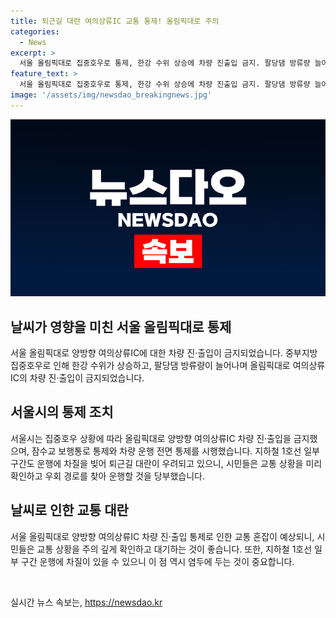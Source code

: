 ```yaml
---
title: 퇴근길 대란 여의상류IC 교통 통제! 올림픽대로 주의
categories:
  - News
excerpt: >
  서울 올림픽대로 집중호우로 통제, 한강 수위 상승에 차량 진출입 금지. 팔당댐 방류량 늘어나며 차량 운행 전면 통제, 지하철 1호선 운행에 차질로 퇴근길 대란 우려.
feature_text: >
  서울 올림픽대로 집중호우로 통제, 한강 수위 상승에 차량 진출입 금지. 팔당댐 방류량 늘어나며 차량 운행 전면 통제, 지하철 1호선 운행에 차질로 퇴근길 대란 우려.
image: '/assets/img/newsdao_breakingnews.jpg'
---
```


<p><img src="/assets/img/newsdao_breakingnews.jpg" alt="implanttips 속보" /></p>

<h2 data-ke-size="size26">날씨가 영향을 미친 서울 올림픽대로 통제</h2>

<p>서울 올림픽대로 양방향 여의상류IC에 대한 차량 진·출입이 금지되었습니다. 중부지방 집중호우로 인해 한강 수위가 상승하고, 팔당댐 방류량이 늘어나며 올림픽대로 여의상류IC의 차량 진·출입이 금지되었습니다.</p>

<h2 data-ke-size="size26">서울시의 통제 조치</h2>

<p>서울시는 집중호우 상황에 따라 올림픽대로 양방향 여의상류IC 차량 진·출입을 금지했으며, 잠수교 보행통로 통제와 차량 운행 전면 통제를 시행했습니다. 지하철 1호선 일부 구간도 운행에 차질을 빚어 퇴근길 대란이 우려되고 있으니, 시민들은 교통 상황을 미리 확인하고 우회 경로를 찾아 운행할 것을 당부했습니다.</p>

<h2 data-ke-size="size26">날씨로 인한 교통 대란</h2>

<p>서울 올림픽대로 양방향 여의상류IC 차량 진·출입 통제로 인한 교통 혼잡이 예상되니, 시민들은 교통 상황을 주의 깊게 확인하고 대기하는 것이 좋습니다. 또한, 지하철 1호선 일부 구간 운행에 차질이 있을 수 있으니 이 점 역시 염두에 두는 것이 중요합니다.</p>

<p data-ke-size="size16">&nbsp;</p>
실시간 뉴스 속보는, <a href="https://newsdao.kr" rel="dofollow">https://newsdao.kr</a>


